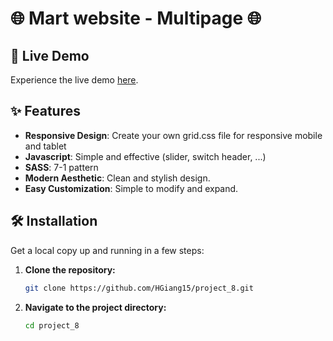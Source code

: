 # 🌐 Mart website - Multipage 🌐

## 🚀 Live Demo

Experience the live demo [here](https://hgiang15.github.io/project_8/).

## ✨ Features

-   **Responsive Design**: Create your own grid.css file for responsive mobile and tablet
-   **Javascript**: Simple and effective (slider, switch header, ...)
-   **SASS**: 7-1 pattern
-   **Modern Aesthetic**: Clean and stylish design.
-   **Easy Customization**: Simple to modify and expand.

## 🛠️ Installation

Get a local copy up and running in a few steps:

1. **Clone the repository:**
    ```bash
    git clone https://github.com/HGiang15/project_8.git
    ```
2. **Navigate to the project directory:**
    ```bash
    cd project_8
    ```
